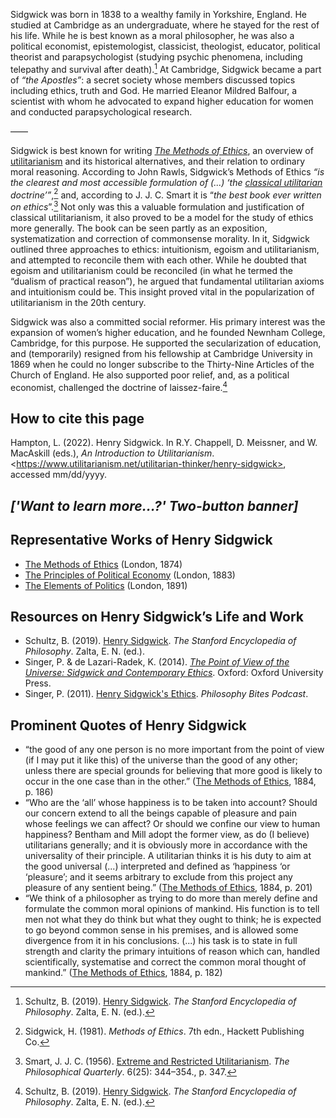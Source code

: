 Sidgwick was born in 1838 to a wealthy family in Yorkshire, England. He studied at Cambridge as an undergraduate, where he stayed for the rest of his life. While he is best known as a moral philosopher, he was also a political economist, epistemologist, classicist, theologist, educator, political theorist and parapsychologist (studying psychic phenomena, including telepathy and survival after death).[^1] At Cambridge, Sidgwick became a part of _“_the Apostles_”_: a secret society whose members discussed topics including ethics, truth and God. He married Eleanor Mildred Balfour, a scientist with whom he advocated to expand higher education for women and conducted parapsychological research. 

––––

Sidgwick is best known for writing _[The Methods of Ethics](https://www.earlymoderntexts.com/assets/pdfs/sidgwick1874.pdf)_, an overview of [utilitarianism](https://www.utilitarianism.net/introduction-to-utilitarianism) and its historical alternatives, and their relation to ordinary moral reasoning. According to John Rawls, Sidgwick’s Methods of Ethics _“is the clearest and most accessible formulation of (...) ‘the [classical utilitarian](https://www.utilitarianism.net/types-of-utilitarianism#the-two-elements-of-classical-utilitarianism) doctrine’”_,[^2] and, according to J. J. C. Smart it is “_the best book ever written on ethics_”.[^3] Not only was this a valuable formulation and justification of classical utilitarianism, it also proved to be a model for the study of ethics more generally. The book can be seen partly as an exposition, systematization and correction of commonsense morality. In it, Sidgwick outlined three approaches to ethics: intuitionism, egoism and utilitarianism, and attempted to reconcile them with each other. While he doubted that egoism and utilitarianism could be reconciled (in what he termed the “dualism of practical reason”), he argued that fundamental utilitarian axioms and intuitionism could be. This insight proved vital in the popularization of utilitarianism in the 20th century.

Sidgwick was also a committed social reformer. His primary interest was the expansion of women’s higher education, and he founded Newnham College, Cambridge, for this purpose. He supported the secularization of education, and (temporarily) resigned from his fellowship at Cambridge University in 1869 when he could no longer subscribe to the Thirty-Nine Articles of the Church of England. He also supported poor relief, and, as a political economist, challenged the doctrine of laissez-faire.[^4]


## How to cite this page

Hampton, L. (2022). Henry Sidgwick. In R.Y. Chappell, D. Meissner, and W. MacAskill (eds.), _An Introduction to Utilitarianism_. &lt;https://www.utilitarianism.net/utilitarian-thinker/henry-sidgwick>, accessed mm/dd/yyyy.


## _['Want to learn more…?' Two-button banner]_


## Representative Works of Henry Sidgwick

* [The Methods of Ethics](https://www.earlymoderntexts.com/assets/pdfs/sidgwick1874.pdf) (London, 1874)
* [The Principles of Political Economy](https://archive.org/details/principlespolit01sidggoog/) (London, 1883)
* [The Elements of Politics](https://www.cambridge.org/core/books/elements-of-politics/33E843F9F178DDA117C6DEE00169A57B) (London, 1891)


## Resources on Henry Sidgwick’s Life and Work

* Schultz, B. (2019). [Henry Sidgwick](https://plato.stanford.edu/entries/sidgwick/). _The Stanford Encyclopedia of Philosophy_. Zalta, E. N. (ed.).
* Singer, P. & de Lazari-Radek, K. (2014). _[The Point of View of the Universe: Sidgwick and Contemporary Ethics](https://www.oxfordscholarship.com/view/10.1093/acprof:oso/9780199603695.001.0001/acprof-9780199603695)_. Oxford: Oxford University Press.
* Singer, P. (2011). [Henry Sidgwick's Ethics](https://philosophybites.com/2011/07/peter-singer-on-henry-sidgwicks-ethics.html). _Philosophy Bites Podcast_. 


## Prominent Quotes of Henry Sidgwick

* “the good of any one person is no more important from the point of view (if I may put it like this) of the universe than the good of any other; unless there are special grounds for believing that more good is likely to occur in the one case than in the other.” ([The Methods of Ethics](https://www.earlymoderntexts.com/assets/pdfs/sidgwick1874.pdf), 1884, p. 186)
* “Who are the ‘all’ whose happiness is to be taken into account? Should our concern extend to all the beings capable of pleasure and pain whose feelings we can affect? Or should we confine our view to human happiness? Bentham and Mill adopt the former view, as do (I believe) utilitarians generally; and it is obviously more in accordance with the universality of their principle. A utilitarian thinks it is his duty to aim at the good universal (...) interpreted and defined as ‘happiness ‘or ‘pleasure’; and it seems arbitrary to exclude from this project any pleasure of any sentient being.” ([The Methods of Ethics](https://www.earlymoderntexts.com/assets/pdfs/sidgwick1874.pdf), 1884, p. 201)
* “We think of a philosopher as trying to do more than merely define and formulate the common moral opinions of mankind. His function is to tell men not what they do think but what they ought to think; he is expected to go beyond common sense in his premises, and is allowed some divergence from it in his conclusions. (...) his task is to state in full strength and clarity the primary intuitions of reason which can, handled scientifically, systematise and correct the common moral thought of mankind.” ([The Methods of Ethics](https://www.earlymoderntexts.com/assets/pdfs/sidgwick1874.pdf), 1884, p. 182)





[^1]:
     Schultz, B. (2019). [Henry Sidgwick](https://plato.stanford.edu/entries/sidgwick/). _The Stanford Encyclopedia of Philosophy_. Zalta, E. N. (ed.).

[^2]:
     Sidgwick, H. (1981). _Methods of Ethics_. 7th edn., Hackett Publishing Co.

[^3]:
     Smart, J. J. C. (1956). [Extreme and Restricted Utilitarianism](http://personal.lse.ac.uk/robert49/teaching/mm/articles/Smart_1956Utilitarianism.pdf). _The Philosophical Quarterly_. 6(25): 344–354., p. 347.

[^4]:
     Schultz, B. (2019). [Henry Sidgwick](https://plato.stanford.edu/entries/sidgwick/). _The Stanford Encyclopedia of Philosophy_. Zalta, E. N. (ed.).
